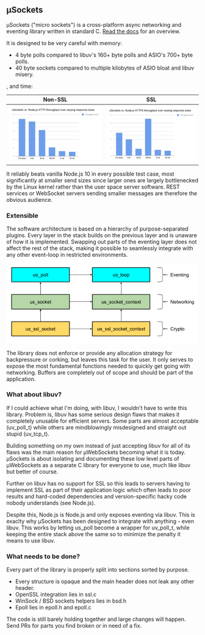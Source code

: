 ## µSockets

µSockets ("micro sockets") is a cross-platform async networking and eventing library written in standard C. [Read the docs](misc/manual.md) for an overview.

It is designed to be very careful with memory:

* 4 byte polls compared to libuv's 160+ byte polls and ASIO's 700+ byte polls.
* 40 byte sockets compared to multiple kilobytes of ASIO bloat and libuv misery.

, and time:

Non-SSL | SSL
--- | ---
![](misc/http.png) | ![](misc/https.png)

It reliably beats vanilla Node.js 10 in every possible test case, most significantly at smaller send sizes since larger ones are largely bottlenecked by the Linux kernel rather than the user space server software. REST services or WebSocket servers sending smaller messages are therefore the obvious audience.

### Extensible

The software architecture is based on a hierarchy of purpose-separated plugins. Every layer in the stack builds on the previous layer and is unaware of how it is implemented. Swapping out parts of the eventing layer does not affect the rest of the stack, making it possible to seamlessly integrate with any other event-loop in restricted environments.

![](misc/layout.png)

The library does not enforce or provide any allocation strategy for backpressure or corking, but leaves this task for the user. It only serves to expose the most fundamental functions needed to quickly get going with networking. Buffers are completely out of scope and should be part of the application.

### What about libuv?
If I could achieve what I'm doing, with libuv, I wouldn't have to write this library. Problem is, libuv has some serious design flaws that makes it completely unusable for efficient servers. Some parts are almost acceptable (uv_poll_t) while others are mindblowingly misdesigned and straight out stupid (uv_tcp_t).

Building something on my own instead of just accepting libuv for all of its flaws was the main reason for µWebSockets becoming what it is today. µSockets is about isolating and documenting these low level parts of µWebSockets as a separate C library for everyone to use, much like libuv but better of course.

Further on libuv has no support for SSL so this leads to servers having to implement SSL as part of their application logic which often leads to poor results and hard-coded dependencies and version-specific hacky code nobody understands (see Node.js).

Despite this, Node.js is Node.js and only exposes eventing via libuv. This is exaclty why µSockets has been designed to integrate with anything - even libuv. This works by letting us_poll become a wrapper for uv_poll_t, while keeping the entire stack above the same so to minimize the penalty it means to use libuv.

### What needs to be done?
Every part of the library is properly split into sections sorted by purpose.

* Every structure is opaque and the main header does not leak any other header.
* OpenSSL integration lies in ssl.c
* WinSock / BSD sockets helpers lies in bsd.h
* Epoll lies in epoll.h and epoll.c

The code is still barely holding together and large changes will happen. Send PRs for parts you find broken or in need of a fix.
